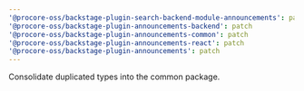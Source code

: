 ```yaml
---
'@procore-oss/backstage-plugin-search-backend-module-announcements': patch
'@procore-oss/backstage-plugin-announcements-backend': patch
'@procore-oss/backstage-plugin-announcements-common': patch
'@procore-oss/backstage-plugin-announcements-react': patch
'@procore-oss/backstage-plugin-announcements': patch
---
```


Consolidate duplicated types into the common package.
